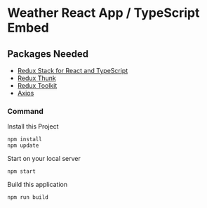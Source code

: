 # Weather React App / TypeScript Embed

## Packages Needed

- [Redux Stack for React and TypeScript](https://react-redux.js.org/introduction/getting-started)
- [Redux Thunk](https://github.com/reduxjs/redux-thunk)
- [Redux Toolkit](https://react-redux.js.org/introduction/getting-started)
- [Axios](https://axios-http.com/docs/intro)

### Command

Install this Project
````
npm install
npm update
````

Start on your local server
````
npm start
````

Build this application
````
npm run build
````
